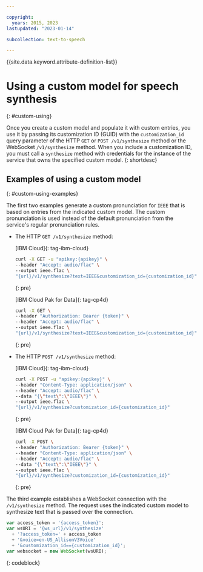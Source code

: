 ```yaml
---

copyright:
  years: 2015, 2023
lastupdated: "2023-01-14"

subcollection: text-to-speech

---
```


{{site.data.keyword.attribute-definition-list}}

# Using a custom model for speech synthesis
{: #custom-using}

Once you create a custom model and populate it with custom entries, you use it by passing its customization ID (GUID) with the `customization_id` query parameter of the HTTP `GET` or `POST /v1/synthesize` method or the WebSocket `/v1/synthesize` method. When you include a customization ID, you must call a `synthesize` method with credentials for the instance of the service that owns the specified custom model.
{: shortdesc}

## Examples of using a custom model
{: #custom-using-examples}

The first two examples generate a custom pronunciation for `IEEE` that is based on entries from the indicated custom model. The custom pronunciation is used instead of the default pronunciation from the service's regular pronunciation rules.

-   The HTTP `GET /v1/synthesize` method:

    [IBM Cloud]{: tag-ibm-cloud}

    ```bash
    curl -X GET -u "apikey:{apikey}" \
    --header "Accept: audio/flac" \
    --output ieee.flac \
    "{url}/v1/synthesize?text=IEEE&customization_id={customization_id}"
    ```
    {: pre}

    [IBM Cloud Pak for Data]{: tag-cp4d}

    ```bash
    curl -X GET \
    --header "Authorization: Bearer {token}" \
    --header "Accept: audio/flac" \
    --output ieee.flac \
    "{url}/v1/synthesize?text=IEEE&customization_id={customization_id}"
    ```
    {: pre}

-   The HTTP `POST /v1/synthesize` method:

    [IBM Cloud]{: tag-ibm-cloud}

    ```bash
    curl -X POST -u "apikey:{apikey}" \
    --header "Content-Type: application/json" \
    --header "Accept: audio/flac" \
    --data "{\"text\":\"IEEE\"}" \
    --output ieee.flac \
    "{url}/v1/synthesize?customization_id={customization_id}"
    ```
    {: pre}

    [IBM Cloud Pak for Data]{: tag-cp4d}

    ```bash
    curl -X POST \
    --header "Authorization: Bearer {token}" \
    --header "Content-Type: application/json" \
    --header "Accept: audio/flac" \
    --data "{\"text\":\"IEEE\"}" \
    --output ieee.flac \
    "{url}/v1/synthesize?customization_id={customization_id}"
    ```
    {: pre}

The third example establishes a WebSocket connection with the `/v1/synthesize` method. The request uses the indicated custom model to synthesize text that is passed over the connection.

```javascript
var access_token = '{access_token}';
var wsURI = '{ws_url}/v1/synthesize'
  + '?access_token=' + access_token
  + '&voice=en-US_AllisonV3Voice'
  + '&customization_id=={customization_id}';
var websocket = new WebSocket(wsURI);

```
{: codeblock}
